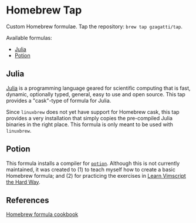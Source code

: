 # Homebrew Tap

Custom Homebrew formulae. Tap the repository: `brew tap gzagatti/tap`.

Available formulas:

- [Julia](#julia)
- [Potion](#potion)

## Julia

[Julia](https://julialang.org/) is a programming language geared for scientific
computing that is fast, dynamic, optionally typed, general, easy to use and
open source. This tap provides a "cask"-type of formula for Julia. 

Since `linuxbrew` does not yet have support for Homebrew cask, this tap
provides a very installation that simply copies the pre-compiled Julia binaries
in the right place. This formula is only meant to be used with `linuxbrew`.

## Potion

This formula installs a compiler for [`potion`](http://perl11.org/potion).
Although this is not currently maintained, it was created to
(1) to teach myself how to create a basic Homebrew formula; and (2) for
practicing the exercises in [Learn Vimscript the Hard
Way](https://learnvimscriptthehardway.stevelosh.com/).

## References

[Homebrew formula cookbook](https://docs.brew.sh/Formula-Cookbook)

